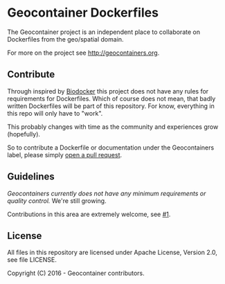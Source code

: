 # Geocontainer Dockerfiles

The Geocontainer project is an independent place to collaborate on Dockerfiles from the geo/spatial domain.

For more on the project see http://geocontainers.org.

## Contribute

Through inspired by [Biodocker](http://biodocker.org) this project does not have any rules for requirements for Dockerfiles. Which of course does not mean, that badly written Dockerfiles will be part of this repository. For know, everything in this repo will only have to "work".

This probably changes with time as the community and experiences grow (hopefully).

So to contribute a Dockerfile or documentation under the Geocontainers label, please simply [open a pull request](https://github.com/geocontainers/dockerfiles/pull/new/master).

## Guidelines

_Geocontainers currently does not have any minimum requirements or quality control._ We're still growing.

Contributions in this area are extremely welcome, see [#1](https://github.com/geocontainers/dockerfiles/issues/1).

## License

All files in this repository are licensed under Apache License, Version 2.0, see file LICENSE.

Copyright (C) 2016 - Geocontainer contributors.